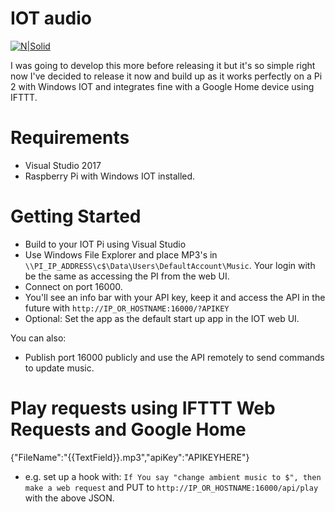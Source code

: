 ﻿# IOT audio

[![N|Solid](https://d353t7rt0g6j4y.cloudfront.net/blog/wp-content/uploads/2015/02/200px.png)](https://wade.one/)

I was going to develop this more before releasing it but it's so simple right now I've decided to release it now and build up as it works perfectly on a Pi 2 with Windows IOT and integrates fine with a Google Home device using IFTTT.

# Requirements
 - Visual Studio 2017
 - Raspberry Pi with Windows IOT installed.

# Getting Started

  - Build to your IOT Pi using Visual Studio
  - Use Windows File Explorer and place MP3's in `\\PI_IP_ADDRESS\c$\Data\Users\DefaultAccount\Music`. Your login with be the same as accessing the PI from the web UI.
  - Connect on port 16000.
  - You'll see an info bar with your API key, keep it and access the API in the future with `http://IP_OR_HOSTNAME:16000/?APIKEY`
  - Optional: Set the app as the default start up app in the IOT web UI.


You can also:
  - Publish port 16000 publicly and use the API remotely to send commands to update music.
  
# Play requests using IFTTT Web Requests and Google Home
{"FileName":"{{TextField}}.mp3","apiKey":"APIKEYHERE"}
- e.g. set up a hook with: `If You say "change ambient music to $", then make a web request` and PUT to `http://IP_OR_HOSTNAME:16000/api/play` with the above JSON.